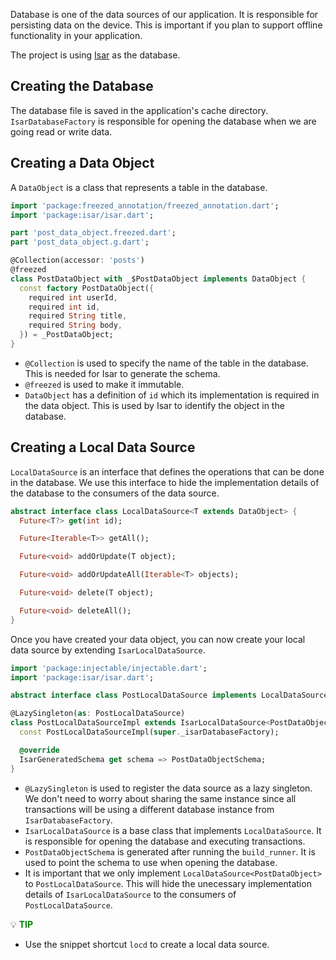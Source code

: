 Database is one of the data sources of our application. It is responsible for persisting data on the device. This is important if you plan to support offline functionality in your application.

The project is using [Isar](https://isar.dev/) as the database.

## Creating the Database

The database file is saved in the application's cache directory. `IsarDatabaseFactory` is responsible for opening the database when we are going read or write data.

## Creating a Data Object
A `DataObject` is a class that represents a table in the database.

```dart
import 'package:freezed_annotation/freezed_annotation.dart';
import 'package:isar/isar.dart';

part 'post_data_object.freezed.dart';
part 'post_data_object.g.dart';

@Collection(accessor: 'posts')
@freezed
class PostDataObject with _$PostDataObject implements DataObject {
  const factory PostDataObject({
    required int userId,
    required int id,
    required String title,
    required String body,
  }) = _PostDataObject;
}
```

- `@Collection` is used to specify the name of the table in the database. This is needed for Isar to generate the schema.
- `@freezed` is used to make it immutable.
- `DataObject` has a definition of `id` which its implementation is required in the data object. This is used by Isar to identify the object in the database.

## Creating a Local Data Source

`LocalDataSource` is an interface that defines the operations that can be done in the database. We use this interface to hide the implementation details of the database to the consumers of the data source.

```dart
abstract interface class LocalDataSource<T extends DataObject> {
  Future<T?> get(int id);

  Future<Iterable<T>> getAll();

  Future<void> addOrUpdate(T object);

  Future<void> addOrUpdateAll(Iterable<T> objects);

  Future<void> delete(T object);

  Future<void> deleteAll();
}
```

Once you have created your data object, you can now create your local data source by extending `IsarLocalDataSource`.

```dart
import 'package:injectable/injectable.dart';
import 'package:isar/isar.dart';

abstract interface class PostLocalDataSource implements LocalDataSource<PostDataObject> {}

@LazySingleton(as: PostLocalDataSource)
class PostLocalDataSourceImpl extends IsarLocalDataSource<PostDataObject> implements PostLocalDataSource {
  const PostLocalDataSourceImpl(super._isarDatabaseFactory);

  @override
  IsarGeneratedSchema get schema => PostDataObjectSchema;
}
```

- `@LazySingleton` is used to register the data source as a lazy singleton. We don't need to worry about sharing the same instance since all transactions will be using a different database instance from `IsarDatabaseFactory`.
- `IsarLocalDataSource` is a base class that implements `LocalDataSource`. It is responsible for opening the database and executing transactions.
- `PostDataObjectSchema` is generated after running the `build_runner`. It is used to point the schema to use when opening the database.
- It is important that we only implement `LocalDataSource<PostDataObject>` to `PostLocalDataSource`. This will hide the unecessary implementation details of `IsarLocalDataSource` to the consumers of `PostLocalDataSource`. 

:bulb: **<span style="color: green">TIP</span>**

- Use the snippet shortcut `locd` to create a local data source.